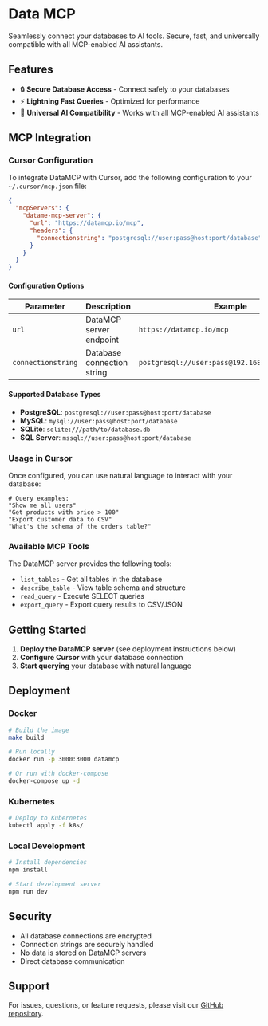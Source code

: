 # Data MCP

Seamlessly connect your databases to AI tools. Secure, fast, and universally compatible with all MCP-enabled AI assistants.

## Features

- 🔒 **Secure Database Access** - Connect safely to your databases
- ⚡ **Lightning Fast Queries** - Optimized for performance  
- 🔗 **Universal AI Compatibility** - Works with all MCP-enabled AI assistants

## MCP Integration

### Cursor Configuration

To integrate DataMCP with Cursor, add the following configuration to your `~/.cursor/mcp.json` file:

```json
{
  "mcpServers": {
    "datame-mcp-server": {
      "url": "https://datamcp.io/mcp",
      "headers": {
        "connectionstring": "postgresql://user:pass@host:port/database"
      }
    }
  }
}
```

#### Configuration Options

| Parameter | Description | Example |
|-----------|-------------|---------|
| `url` | DataMCP server endpoint | `https://datamcp.io/mcp` |
| `connectionstring` | Database connection string | `postgresql://user:pass@192.168.68.202:30001/1` |

#### Supported Database Types

- **PostgreSQL**: `postgresql://user:pass@host:port/database`
- **MySQL**: `mysql://user:pass@host:port/database` 
- **SQLite**: `sqlite:///path/to/database.db`
- **SQL Server**: `mssql://user:pass@host:port/database`

### Usage in Cursor

Once configured, you can use natural language to interact with your database:

```
# Query examples:
"Show me all users"
"Get products with price > 100"
"Export customer data to CSV"
"What's the schema of the orders table?"
```

### Available MCP Tools

The DataMCP server provides the following tools:

- `list_tables` - Get all tables in the database
- `describe_table` - View table schema and structure
- `read_query` - Execute SELECT queries
- `export_query` - Export query results to CSV/JSON

## Getting Started

1. **Deploy the DataMCP server** (see deployment instructions below)
2. **Configure Cursor** with your database connection
3. **Start querying** your database with natural language

## Deployment

### Docker

```bash
# Build the image
make build

# Run locally
docker run -p 3000:3000 datamcp

# Or run with docker-compose
docker-compose up -d
```

### Kubernetes

```bash
# Deploy to Kubernetes
kubectl apply -f k8s/
```

### Local Development

```bash
# Install dependencies
npm install

# Start development server
npm run dev
```

## Security

- All database connections are encrypted
- Connection strings are securely handled
- No data is stored on DataMCP servers
- Direct database communication

## Support

For issues, questions, or feature requests, please visit our [GitHub repository](https://github.com/your-org/datamcp).